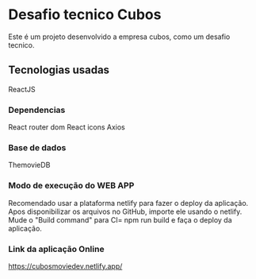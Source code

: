 # Desafio tecnico Cubos 

Este é um projeto desenvolvido a empresa cubos, como um desafio tecnico.

## Tecnologias usadas 

ReactJS


### Dependencias

React router dom
React icons
Axios
### Base de dados

ThemovieDB

### Modo de execução do WEB APP

Recomendado usar a plataforma netlify para fazer o deploy da aplicação.
Apos disponibilizar os arquivos no GitHub, importe ele usando o netlify.
Mude o "Build command" para CI= npm run build e faça o deploy da aplicação.

### Link da aplicação Online 

https://cubosmoviedev.netlify.app/

